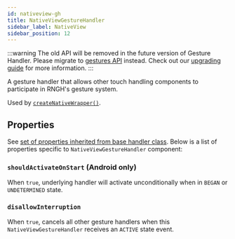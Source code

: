 ```yaml
---
id: nativeview-gh
title: NativeViewGestureHandler
sidebar_label: NativeView
sidebar_position: 12
---
```


:::warning
The old API will be removed in the future version of Gesture Handler. Please migrate to [gestures API](/docs/gestures/gesture) instead. Check out our [upgrading guide](/docs/guides/upgrading-to-2) for more information.
:::

A gesture handler that allows other touch handling components to participate in
RNGH's gesture system.

Used by [`createNativeWrapper()`](/docs/gesture-handlers/create-native-wrapper).

## Properties

See [set of properties inherited from base handler class](/docs/gesture-handlers/common-gh#properties). Below is a list of properties specific to `NativeViewGestureHandler` component:

### `shouldActivateOnStart` (**Android only**)

When `true`, underlying handler will activate unconditionally when in `BEGAN` or `UNDETERMINED` state.

### `disallowInterruption`

When `true`, cancels all other gesture handlers when this `NativeViewGestureHandler` receives an `ACTIVE` state event.
